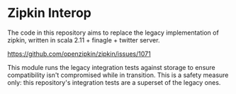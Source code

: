 Zipkin Interop
===================

The code in this repository aims to replace the legacy implementation of zipkin, written 
in scala 2.11 + finagle + twitter server.

https://github.com/openzipkin/zipkin/issues/1071

This module runs the legacy integration tests against storage to ensure compatibility
isn't compromised while in transition. This is a safety measure only: this repository's
integration tests are a superset of the legacy ones.

